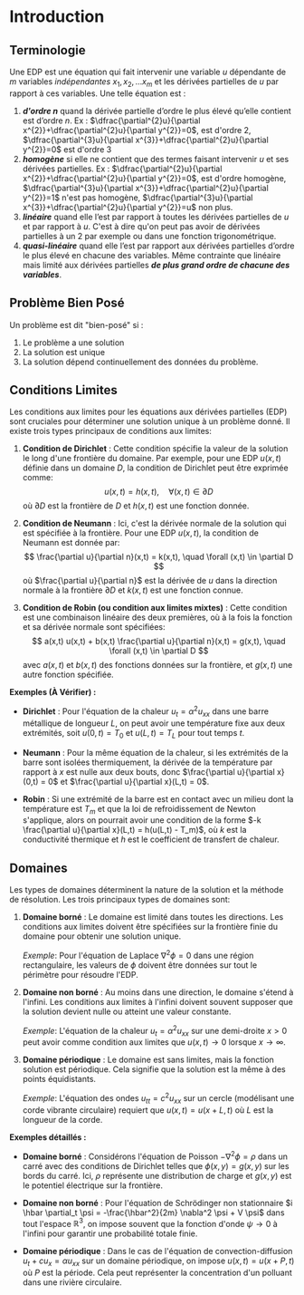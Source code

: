 # Introduction

## Terminologie

Une EDP est une équation qui fait intervenir une variable $u$ dépendante de $m$ variables *indépendantes* $x_{1},x_{2},\dots x_{m}$ et les dérivées partielles de $u$ par rapport à ces variables. Une telle équation est :
1. ***d'ordre $n$*** quand la dérivée partielle d’ordre le plus élevé qu’elle contient est d’ordre $n$.
   Ex :  $\dfrac{\partial^{2}u}{\partial x^{2}}+\dfrac{\partial^{2}u}{\partial y^{2}}=0$, est d'ordre $2$, $\dfrac{\partial^{3}u}{\partial x^{3}}+\dfrac{\partial^{2}u}{\partial y^{2}}=0$ est d'ordre $3$
3. ***homogène*** si elle ne contient que des termes faisant intervenir $u$ et ses dérivées partielles.
   Ex :  $\dfrac{\partial^{2}u}{\partial x^{2}}+\dfrac{\partial^{2}u}{\partial y^{2}}=0$, est d'ordre homogène, $\dfrac{\partial^{3}u}{\partial x^{3}}+\dfrac{\partial^{2}u}{\partial y^{2}}=1$ n'est pas homogène, $\dfrac{\partial^{3}u}{\partial x^{3}}+\dfrac{\partial^{2}u}{\partial y^{2}}=u$ non plus.
4. ***linéaire*** quand elle l’est par rapport à toutes les dérivées partielles de $u$ et par rapport à $u$. C'est à dire qu'on peut pas avoir de dérivées partielles à un $2$ par exemple ou dans une fonction trigonométrique.
5. ***quasi-linéaire*** quand elle l’est par rapport aux dérivées partielles d’ordre le plus élevé en chacune des variables. Même contrainte que linéaire mais limité aux dérivées partielles ***de plus grand ordre de chacune des variables***.

## Problème Bien Posé

Un problème est dit "bien-posé" si :
1. Le problème a une solution
2. La solution est unique
3. La solution dépend continuellement des données du problème.

## Conditions Limites

Les conditions aux limites pour les équations aux dérivées partielles (EDP) sont cruciales pour déterminer une solution unique à un problème donné. Il existe trois types principaux de conditions aux limites:

1. **Condition de Dirichlet** : Cette condition spécifie la valeur de la solution le long d'une frontière du domaine. Par exemple, pour une EDP $u(x,t)$ définie dans un domaine $D$, la condition de Dirichlet peut être exprimée comme:$$u(x,t) = h(x,t), \quad \forall (x,t) \in \partial D$$
   où $\partial D$ est la frontière de $D$ et $h(x,t)$ est une fonction donnée.

2. **Condition de Neumann** : Ici, c'est la dérivée normale de la solution qui est spécifiée à la frontière. Pour une EDP $u(x,t)$, la condition de Neumann est donnée par:
   $$
   \frac{\partial u}{\partial n}(x,t) = k(x,t), \quad \forall (x,t) \in \partial D
   $$
   où $\frac{\partial u}{\partial n}$ est la dérivée de $u$ dans la direction normale à la frontière $\partial D$ et $k(x,t)$ est une fonction connue.

3. **Condition de Robin (ou condition aux limites mixtes)** : Cette condition est une combinaison linéaire des deux premières, où à la fois la fonction et sa dérivée normale sont spécifiées:
   $$
   a(x,t) u(x,t) + b(x,t) \frac{\partial u}{\partial n}(x,t) = g(x,t), \quad \forall (x,t) \in \partial D
   $$
   avec $a(x,t)$ et $b(x,t)$ des fonctions données sur la frontière, et $g(x,t)$ une autre fonction spécifiée.

**Exemples (À Vérifier) :**

- **Dirichlet** : Pour l'équation de la chaleur $u_t = \alpha^2 u_{xx}$ dans une barre métallique de longueur $L$, on peut avoir une température fixe aux deux extrémités, soit $u(0,t) = T_0$ et $u(L,t) = T_L$ pour tout temps $t$.

- **Neumann** : Pour la même équation de la chaleur, si les extrémités de la barre sont isolées thermiquement, la dérivée de la température par rapport à $x$ est nulle aux deux bouts, donc $\frac{\partial u}{\partial x}(0,t) = 0$ et $\frac{\partial u}{\partial x}(L,t) = 0$.

- **Robin** : Si une extrémité de la barre est en contact avec un milieu dont la température est $T_m$ et que la loi de refroidissement de Newton s'applique, alors on pourrait avoir une condition de la forme $-k \frac{\partial u}{\partial x}(L,t) = h(u(L,t) - T_m)$, où $k$ est la conductivité thermique et $h$ est le coefficient de transfert de chaleur.

## Domaines 

Les types de domaines déterminent la nature de la solution et la méthode de résolution. Les trois principaux types de domaines sont:

1. **Domaine borné** : Le domaine est limité dans toutes les directions. Les conditions aux limites doivent être spécifiées sur la frontière finie du domaine pour obtenir une solution unique. 
   
   *Exemple*: Pour l'équation de Laplace $\nabla^2 \phi = 0$ dans une région rectangulaire, les valeurs de $\phi$ doivent être données sur tout le périmètre pour résoudre l'EDP.

2. **Domaine non borné** : Au moins dans une direction, le domaine s'étend à l'infini. Les conditions aux limites à l'infini doivent souvent supposer que la solution devient nulle ou atteint une valeur constante.
   
   *Exemple*: L'équation de la chaleur $u_t = \alpha^2 u_{xx}$ sur une demi-droite $x > 0$ peut avoir comme condition aux limites que $u(x,t) \to 0$ lorsque $x \to \infty$.

3. **Domaine périodique** : Le domaine est sans limites, mais la fonction solution est périodique. Cela signifie que la solution est la même à des points équidistants.
   
   *Exemple*: L'équation des ondes $u_{tt} = c^2 u_{xx}$ sur un cercle (modélisant une corde vibrante circulaire) requiert que $u(x,t) = u(x + L,t)$ où $L$ est la longueur de la corde.

**Exemples détaillés :**

- **Domaine borné** : Considérons l'équation de Poisson $-\nabla^2 \phi = \rho$ dans un carré avec des conditions de Dirichlet telles que $\phi(x, y) = g(x, y)$ sur les bords du carré. Ici, $\rho$ représente une distribution de charge et $g(x, y)$ est le potentiel électrique sur la frontière.

- **Domaine non borné** : Pour l'équation de Schrödinger non stationnaire $i \hbar \partial_t \psi = -\frac{\hbar^2}{2m} \nabla^2 \psi + V \psi$ dans tout l'espace $\mathbb{R}^3$, on impose souvent que la fonction d'onde $\psi \to 0$ à l'infini pour garantir une probabilité totale finie.

- **Domaine périodique** : Dans le cas de l'équation de convection-diffusion $u_t + c u_x = \alpha u_{xx}$ sur un domaine périodique, on impose $u(x, t) = u(x + P, t)$ où $P$ est la période. Cela peut représenter la concentration d'un polluant dans une rivière circulaire.
